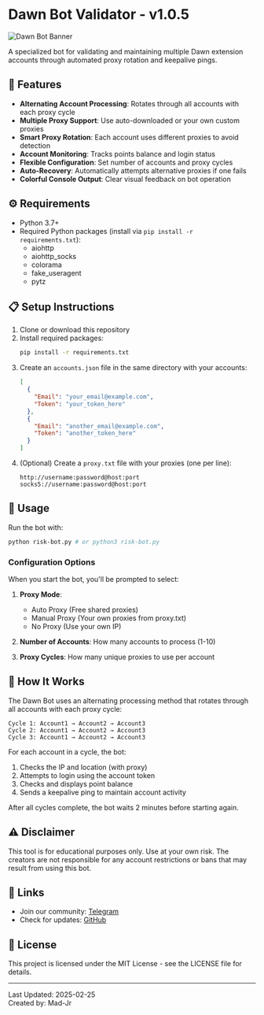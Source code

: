 # Dawn Bot Validator - v1.0.5

![Dawn Bot Banner](Risk/img.png)

A specialized bot for validating and maintaining multiple Dawn extension accounts through automated proxy rotation and keepalive pings.

## 🌟 Features

- **Alternating Account Processing**: Rotates through all accounts with each proxy cycle
- **Multiple Proxy Support**: Use auto-downloaded or your own custom proxies
- **Smart Proxy Rotation**: Each account uses different proxies to avoid detection
- **Account Monitoring**: Tracks points balance and login status
- **Flexible Configuration**: Set number of accounts and proxy cycles
- **Auto-Recovery**: Automatically attempts alternative proxies if one fails
- **Colorful Console Output**: Clear visual feedback on bot operation

## ⚙️ Requirements

- Python 3.7+
- Required Python packages (install via `pip install -r requirements.txt`):
  - aiohttp
  - aiohttp_socks
  - colorama
  - fake_useragent
  - pytz

## 📋 Setup Instructions

1. Clone or download this repository
2. Install required packages:
   ```bash
   pip install -r requirements.txt
   ```
3. Create an `accounts.json` file in the same directory with your accounts:
   ```json
   [
     {
       "Email": "your_email@example.com",
       "Token": "your_token_here"
     },
     {
       "Email": "another_email@example.com",
       "Token": "another_token_here"
     }
   ]
   ```
4. (Optional) Create a `proxy.txt` file with your proxies (one per line):
   ```
   http://username:password@host:port
   socks5://username:password@host:port
   ```

## 🚀 Usage

Run the bot with:

```bash
python risk-bot.py # or python3 risk-bot.py
```

### Configuration Options

When you start the bot, you'll be prompted to select:

1. **Proxy Mode**:
   - Auto Proxy (Free shared proxies)
   - Manual Proxy (Your own proxies from proxy.txt)
   - No Proxy (Use your own IP)

2. **Number of Accounts**: How many accounts to process (1-10)

3. **Proxy Cycles**: How many unique proxies to use per account

## 🔄 How It Works

The Dawn Bot uses an alternating processing method that rotates through all accounts with each proxy cycle:

```
Cycle 1: Account1 → Account2 → Account3
Cycle 2: Account1 → Account2 → Account3
Cycle 3: Account1 → Account2 → Account3
```

For each account in a cycle, the bot:
1. Checks the IP and location (with proxy)
2. Attempts to login using the account token
3. Checks and displays point balance
4. Sends a keepalive ping to maintain account activity

After all cycles complete, the bot waits 2 minutes before starting again.

## ⚠️ Disclaimer

This tool is for educational purposes only. Use at your own risk. The creators are not responsible for any account restrictions or bans that may result from using this bot.

## 🔗 Links

- Join our community: [Telegram](https://t.me/masterairdrophunts)
- Check for updates: [GitHub](https://github.com/Madleyym/Dawn-Bot-Validator/)

## 📜 License

This project is licensed under the MIT License - see the LICENSE file for details.

---

Last Updated: 2025-02-25  
Created by: Mad-Jr